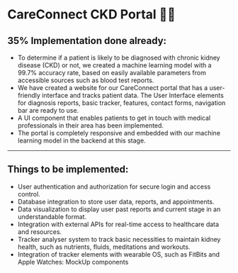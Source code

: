 # CareConnect CKD Portal 🧑‍⚕️


## 35% Implementation done already:
- To determine if a patient is likely to be diagnosed with chronic kidney disease (CKD) or not, we created a machine learning model with a 99.7% accuracy rate, based on easily available parameters from accessible sources such as blood test reports.
- We have created a website for our CareConnect portal that has a user-friendly interface and tracks patient data. The User Interface elements for diagnosis reports, basic tracker, features, contact forms, navigation bar are ready to use.
- A UI component that enables patients to get in touch with medical professionals in their area has been implemented.
- The portal is completely responsive and embedded with our machine learning model in the backend at this stage.

---


## Things to be implemented:
- User authentication and authorization for secure login and access control.
- Database integration to store user data, reports, and appointments.
- Data visualization to display user past reports and current stage in an understandable format.
- Integration with external APIs for real-time access to healthcare data and resources.
- Tracker analyser system to track basic necessities to maintain kidney health, such as nutrients, fluids, meditations and workouts.
- Integration of tracker elements with wearable OS, such as FitBits and Apple Watches: MockUp components





